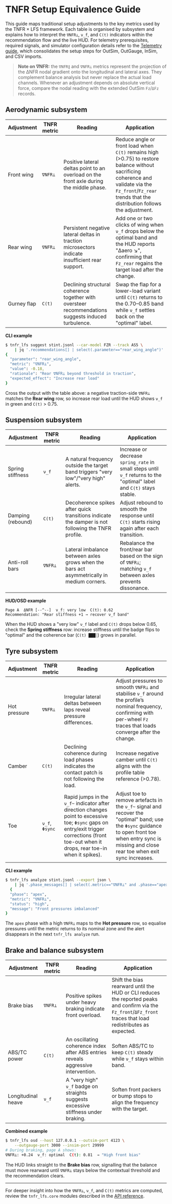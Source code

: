 # TNFR Setup Equivalence Guide

This guide maps traditional setup adjustments to the key metrics used by
the TNFR × LFS framework. Each table is organised by subsystem and
explains how to interpret the `∇NFR⊥`, `ν_f`, and `C(t)` indicators within the
recommendation flow and the live HUD. For telemetry prerequisites,
required signals, and simulator configuration details refer to the
[Telemetry guide](telemetry.md), which consolidates the setup steps for
OutSim, OutGauge, InSim, and CSV imports.

> **Note on ∇NFR:** the `∇NFR∥` and `∇NFR⊥` metrics represent the projection of
> the ΔNFR nodal gradient onto the longitudinal and lateral axes. They
> complement balance analysis but never replace the actual load channels.
> Whenever an adjustment depends on absolute vertical force, compare the nodal
> reading with the extended OutSim `Fz`/`ΔFz` records.

## Aerodynamic subsystem

| Adjustment | TNFR metric | Reading | Application |
| --- | --- | --- | --- |
| Front wing | `∇NFR⊥` | Positive lateral deltas point to an overload on the front axle during the middle phase. | Reduce angle or front load when `C(t)` remains high (>0.75) to restore balance without sacrificing coherence and validate via the `Fz_front`/`Fz_rear` trends that the distribution follows the adjustment. |
| Rear wing | `∇NFR⊥` | Persistent negative lateral deltas in traction microsectors indicate insufficient rear support. | Add one or two clicks of wing when `ν_f` drops below the optimal band and the HUD reports "Δaero ↘", confirming that `Fz_rear` regains the target load after the change. |
| Gurney flap | `C(t)` | Declining structural coherence together with oversteer recommendations suggests induced turbulence. | Swap the flap for a lower-load variant until `C(t)` returns to the 0.70–0.85 band while `ν_f` settles back on the "optimal" label. |

**CLI example**

```bash
$ tnfr_lfs suggest stint.jsonl --car-model FZR --track AS5 \
    | jq '.recommendations[] | select(.parameter=="rear_wing_angle")'
{
  "parameter": "rear_wing_angle",
  "metric": "∇NFR⊥",
  "value": -0.18,
  "rationale": "Rear ∇NFR⊥ beyond threshold in traction",
  "expected_effect": "Increase rear load"
}
```

Cross the output with the table above: a negative traction-side `∇NFR⊥`
matches the **Rear wing** row, so increase rear load until the HUD shows
`ν_f` in green and `C(t)` > 0.75.

## Suspension subsystem

| Adjustment | TNFR metric | Reading | Application |
| --- | --- | --- | --- |
| Spring stiffness | `ν_f` | A natural frequency outside the target band triggers "very low"/"very high" alerts. | Increase or decrease `spring_rate` in small steps until `ν_f` returns to the "optimal" label and `C(t)` stays stable. |
| Damping (rebound) | `C(t)` | Decoherence spikes after quick transitions indicate the damper is not following the TNFR profile. | Adjust rebound to smooth the response until `C(t)` starts rising again after each transition. |
| Anti-roll bars | `∇NFR⊥` | Lateral imbalance between axles grows when the bars act asymmetrically in medium corners. | Rebalance the front/rear bar based on the sign of `∇NFR⊥`; matching `ν_f` between axles prevents dissonance. |

**HUD/OSD example**

```text
Page A  ΔNFR [--^--]  ν_f: very low  C(t): 0.62
Recommendation: "Rear stiffness +1 → recover ν_f band"
```

When the HUD shows a "very low" `ν_f` label and `C(t)` drops below 0.65,
check the **Spring stiffness** row: increase stiffness until the badge flips
to "optimal" and the coherence bar (`C(t) ███░`) grows in parallel.

## Tyre subsystem

| Adjustment | TNFR metric | Reading | Application |
| --- | --- | --- | --- |
| Hot pressure | `∇NFR⊥` | Irregular lateral deltas between laps reveal pressure differences. | Adjust pressures to smooth `∇NFR⊥` and stabilise `ν_f` around the profile’s nominal frequency, confirming with per-wheel `Fz` traces that loads converge after the change. |
| Camber | `C(t)` | Declining coherence during load phases indicates the contact patch is not following the load. | Increase negative camber until `C(t)` aligns with the profile table reference (>0.78). |
| Toe | `ν_f`, `Φsync` | Rapid jumps in the `ν_f~` indicator after direction changes point to excessive toe; `Φsync` gaps on entry/exit trigger corrections (front toe-out when it drops, rear toe-in when it spikes). | Adjust toe to remove artefacts in the `ν_f~` signal and recover the "optimal" band; use the `Φsync` guidance to open front toe when entry sync is missing and close rear toe when exit sync increases. |

**CLI example**

```bash
$ tnfr_lfs analyze stint.jsonl --export json \
    | jq '.phase_messages[] | select(.metric=="∇NFR⊥" and .phase=="apex")'
  {
  "phase": "apex",
  "metric": "∇NFR⊥",
  "status": "high",
  "message": "Front pressures imbalanced"
}
```

The ``apex`` phase with a high `∇NFR⊥` maps to the **Hot pressure** row,
so equalise pressures until the metric returns to its nominal zone and the
alert disappears in the next ``tnfr_lfs analyze`` run.

## Brake and balance subsystem

| Adjustment | TNFR metric | Reading | Application |
| --- | --- | --- | --- |
| Brake bias | `∇NFR⊥` | Positive spikes under heavy braking indicate front overload. | Shift the bias rearward until the HUD or CLI reduces the reported peaks and confirm via the `Fz_front`/`ΔFz_front` traces that load redistributes as expected. |
| ABS/TC power | `C(t)` | An oscillating coherence index after ABS entries reveals aggressive intervention. | Soften ABS/TC to keep `C(t)` steady while `ν_f` stays within band. |
| Longitudinal heave | `ν_f` | A "very high" `ν_f` badge on straights suggests excessive stiffness under braking. | Soften front packers or bump stops to align the frequency with the target. |

**Combined example**

```bash
$ tnfr_lfs osd --host 127.0.0.1 --outsim-port 4123 \
    --outgauge-port 3000 --insim-port 29999
# During braking, page A shows:
∇NFR⊥: +0.24  ν_f: optimal  C(t): 0.81  → "High front bias"
```

The HUD links straight to the **Brake bias** row, signalling that the balance
must move rearward until `∇NFR⊥` stays below the contextual threshold and the
recommendation clears.

---

For deeper insight into how the `∇NFR⊥`, `ν_f`, and `C(t)` metrics are computed,
review the `tnfr_lfs.core` modules described in the [API reference](api_reference.md).
